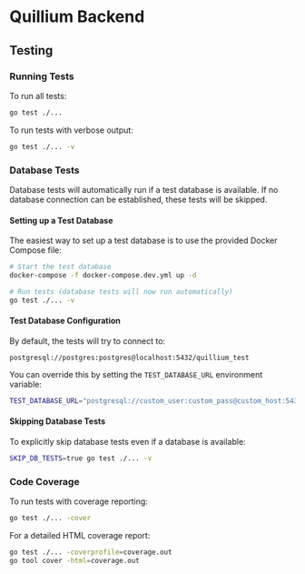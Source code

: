 # Quillium Backend

## Testing

### Running Tests

To run all tests:

```bash
go test ./...
```

To run tests with verbose output:

```bash
go test ./... -v
```

### Database Tests

Database tests will automatically run if a test database is available. If no database connection can be established, these tests will be skipped.

#### Setting up a Test Database

The easiest way to set up a test database is to use the provided Docker Compose file:

```bash
# Start the test database
docker-compose -f docker-compose.dev.yml up -d

# Run tests (database tests will now run automatically)
go test ./... -v
```

#### Test Database Configuration

By default, the tests will try to connect to:

```
postgresql://postgres:postgres@localhost:5432/quillium_test
```

You can override this by setting the `TEST_DATABASE_URL` environment variable:

```bash
TEST_DATABASE_URL="postgresql://custom_user:custom_pass@custom_host:5432/custom_db" go test ./... -v
```

#### Skipping Database Tests

To explicitly skip database tests even if a database is available:

```bash
SKIP_DB_TESTS=true go test ./... -v
```

### Code Coverage

To run tests with coverage reporting:

```bash
go test ./... -cover
```

For a detailed HTML coverage report:

```bash
go test ./... -coverprofile=coverage.out
go tool cover -html=coverage.out
```
